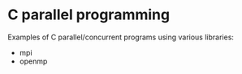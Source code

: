 # C parallel programming
Examples of C parallel/concurrent programs using various libraries:
 - mpi
 - openmp
